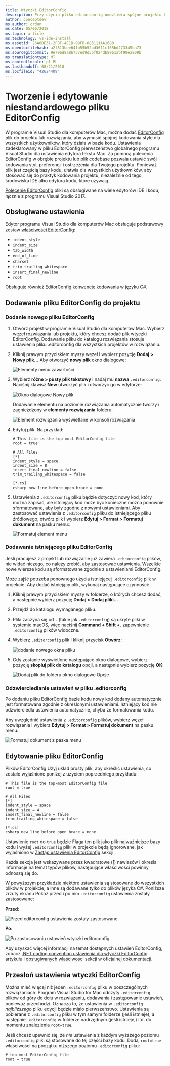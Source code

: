 ```yaml
---
title: Wtyczki EditorConfig
description: Przy użyciu pliku editorconfig umożliwia spójne projektu kodowania stylów w programie Visual Studio dla komputerów Mac.
author: conceptdev
ms.author: crdun
ms.date: 05/06/2018
ms.topic: article
ms.technology: vs-ide-install
ms.assetid: 26A0DE31-2FBF-4E1B-99FB-083111AA1680
ms.openlocfilehash: a2f813bee641b55b52ad3611c155bd273345ba73
ms.sourcegitcommit: 9e796d8a8b737ed9d5bf024db89b1abf99ea809b
ms.translationtype: MT
ms.contentlocale: pl-PL
ms.lasthandoff: 08/21/2018
ms.locfileid: "42624409"
---
```

# <a name="creating-and-editing-a-custom-editorconfig-file"></a>Tworzenie i edytowanie niestandardowego pliku EditorConfig

W programie Visual Studio dla komputerów Mac, można dodać [EditorConfig](http://editorconfig.org/) plik do projektu lub rozwiązania, aby wymusić spójnej kodowania style dla wszystkich użytkowników, który działa w bazie kodu. Ustawienia zadeklarowany w pliku EditorConfig pierwszeństwo globalnego programu Visual Studio dla ustawienia edytora tekstu Mac. Za pomocą polecenia EditorConfig w obrębie projektu lub plik codebase pozwala ustawić swój kodowania styl, preferencji i ostrzeżenia dla Twojego projektu. Ponieważ plik jest częścią bazy kodu, ułatwia dla wszystkich użytkowników, aby stosować się do praktyk kodowania projektu, niezależnie od tego, środowiska IDE albo edytora kodu, które używają.

[Polecenie EditorConfig](http://editorconfig.org/) pliki są obsługiwane na wiele edytorów IDE i kodu, łącznie z programu Visual Studio 2017. 

## <a name="supported-settings"></a>Obsługiwane ustawienia

Edytor programu Visual Studio dla komputerów Mac obsługuje podstawowy zestaw [właściwości EditorConfig](http://editorconfig.org/#supported-properties):

- `indent_style`
- `indent_size`
- `tab_width`
- `end_of_line`
- `charset`
- `trim_trailing_whitespace`
- `insert_final_newline`
- `root`

Obsługuje również EditorConfig [konwencje kodowania](https://docs.microsoft.com/visualstudio/ide/editorconfig-code-style-settings-reference) w języku C#.

## <a name="add-an-editorconfig-file-to-a-project"></a>Dodawanie pliku EditorConfig do projektu

### <a name="adding-a-new-editorconfig-file"></a>Dodanie nowego pliku EditorConfig

1. Otwórz projekt w programie Visual Studio dla komputerów Mac. Wybierz węzeł rozwiązania lub projektu, który chcesz dodać plik wtyczki EditorConfig. Dodawanie pliku do katalogu rozwiązania stosuje ustawienia pliku .editorconfig dla wszystkich projektów w rozwiązaniu. 

2. Kliknij prawym przyciskiem myszy węzeł i wybierz pozycję **Dodaj > Nowy plik...** Aby otworzyć **nowy plik** okno dialogowe:

    ![Elementy menu zawartości](media/editorconfig-image0.png)

3. Wybierz **różne > pusty plik tekstowy** i nadaj mu **nazwa** `.editorconfig`. Naciśnij klawisz **New** utworzyć plik i otworzyć go w edytorze:

    ![Okno dialogowe Nowy plik](media/editorconfig-image1.png)

    Dodawanie elementu na poziomie rozwiązania automatycznie tworzy i zagnieżdżony w **elementy rozwiązania** folderu:

    ![Element rozwiązania wyświetlane w konsoli rozwiązania](media/editorconfig-image1a.png)

4. Edytuj plik. Na przykład:

    ```EditorConfig
    # This file is the top-most EditorConfig file
    root = true

    # All Files
    [*]
    indent_style = space
    indent_size = 8
    insert_final_newline = false
    trim_trailing_whitespace = false

    [*.cs]
    csharp_new_line_before_open_brace = none
    ```

4. Ustawienia z `.editorconfig` pliku będzie dotyczyć nowy kod, który można zapisać, ale istniejący kod może być konieczne można ponownie sformatowane, aby były zgodne z nowymi ustawieniami. Aby zastosować ustawienia z `.editorconfig` pliku do istniejącego pliku źródłowego, otwórz plik i wybierz **Edytuj > Format > Formatuj dokument** na pasku menu::

    ![Formatuj element menu](media/editorconfig-image2.png)

### <a name="adding-an-existing-editorconfig-file"></a>Dodawanie istniejącego pliku EditorConfig

Jeśli pracujesz z projekt lub rozwiązanie już zawiera `.editorconfig` plików, nie widać niczego, co należy zrobić, aby zastosować ustawienia. Wszelkie nowe wiersze kodu są sformatowane zgodnie z ustawieniami EditorConfig. 

Może zajść potrzeba ponownego użycia istniejącej `.editorconfig` plik w projekcie. Aby dodać istniejący plik, wykonaj następujące czynności:

1. Kliknij prawym przyciskiem myszy w folderze, o których chcesz dodać, a następnie wybierz pozycję **Dodaj > Dodaj pliki...** .

2. Przejdź do katalogu wymaganego pliku. 

3. Pliki zaczyna się od `.` (takie jak `.editorconfig`) są ukryte pliki w systemie macOS, więc naciśnij **Command + Shift +.** zapewnienie `.editorconfig` plików widoczne.

4. Wybierz `.editorconfig` plik i kliknij przycisk **Otwórz**:

    ![dodanie nowego okna pliku](media/editorconfig-image3b.png)

5. Gdy zostanie wyświetlone następujące okno dialogowe, wybierz pozycję **skopiuj plik do katalogu** opcji, a następnie wybierz pozycję **OK**:

    ![Dodaj plik do folderu okno dialogowe Opcje](media/editorconfig-image3.png)

### <a name="reflecting-editorconfig-settings"></a>Odzwierciedlanie ustawień w pliku .editorconfig

Po dodaniu pliku EditorConfig bazie kodu nowy kod dodany automatycznie jest formatowana zgodnie z określonymi ustawieniami. Istniejący kod nie odzwierciedla ustawienia automatycznie, chyba że formatowania kodu.

Aby uwzględnić ustawienia z `.editorconfig` plików, wybierz węzeł rozwiązania i wybierz **Edytuj > Format > Formatuj dokument** na pasku menu:

![Formatuj dokument z paska menu](media/editorconfig-image3a.png)

## <a name="editing-an-editorconfig-file"></a>Edytowanie pliku EditorConfig


Plików EditorConfig Użyj układ prosty plik, aby określić ustawienia, co zostało wyjaśnione poniżej z użyciem poprzedniego przykładu:


```EditorConfig
# This file is the top-most EditorConfig file
root = true

# All Files
[*]
indent_style = space
indent_size = 4
insert_final_newline = false
trim_trailing_whitespace = false

[*.cs]
csharp_new_line_before_open_brace = none
```

Ustawienie `root` do `true` będzie Flaga ten plik jako plik najważniejsze bazy kodu i wyżej `.editorconfig` pliki w projekcie będą ignorowane, jak wyjaśniono w [Zastąp ustawienia EditorConfig](#override-editorconfig-settings) sekcji.

Każda sekcja jest wskazywane przez kwadratowe (**[**) nawiasów i określa informacje na temat typów plików, następujące właściwości powinny odnoszą się do.

W powyższym przykładzie niektóre ustawienia są stosowane do wszystkich plików w projekcie, a inne są dodawane tylko do plików języka C#. Poniższe zrzuty ekranu Pokaż przed i po nim `.editorconfig` ustawienia zostały zastosowane:

**Przed**:

![Przed editorconfig ustawienia zostały zastosowane](media/editorconfig-image4.png)

**Po**:

![Po zastosowaniu ustawień wtyczki editorconfig](media/editorconfig-image5.png)

Aby uzyskać więcej informacji na temat dostępnych ustawień EditorConfig, zobacz [.NET coding convention ustawienia dla wtyczki EditorConfig](https://docs.microsoft.com/visualstudio/ide/editorconfig-code-style-settings-reference) artykułu i [obsługiwanych właściwości](http://editorconfig.org/#supported-properties) sekcji w oficjalnej dokumentacji.

## <a name="override-editorconfig-settings"></a>Przesłoń ustawienia wtyczki EditorConfig

Można mieć więcej niż jeden `.editorconfig` pliku w poszczególnych rozwiązaniach. Program Visual Studio for Mac odczyty `.editorconfig` plików od góry do dołu w rozwiązaniu, dodawania i zastępowanie ustawień, ponieważ przechodzi. Oznacza to, że ustawienia w `.editorconfig` _najbliższego_ pliku edycji będzie miało pierwszeństwo. Ustawienia są pobierane z `.editorconfig` pliku w tym samym folderze (jeśli istnieje), a następnie `.editorconfig` w folderze nadrzędnym (jeśli istnieje,) itd. do momentu znalezienia `root=true`.  

Jeśli chcesz upewnić się, że _nie_ ustawienia z każdym wyższego poziomu `.editorconfig` pliki są stosowane do tej części bazy kodu, Dodaj `root=true` właściwości na początku niższego poziomu `.editorconfig` pliku:

```EditorConfig
# top-most EditorConfig file
root = true
```